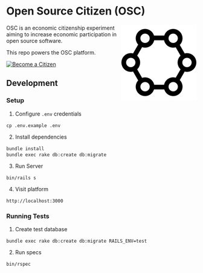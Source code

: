 # Open Source Citizen (OSC)

<img src="https://raw.githubusercontent.com/motdotla/osc/master/osc.png" alt="OSC Logo" align="right" />

OSC is an economic citizenship experiment aiming to increase economic participation in open source software.

This repo powers the OSC platform.

[![Become a Citizen](http://www.opensourcecitizen.org/badge)](http://www.opensourcecitizen.org/)

## Development

### Setup

1. Configure `.env` credentials

```
cp .env.example .env
```

2. Install dependencies

```
bundle install
bundle exec rake db:create db:migrate
```

3. Run Server

```
bin/rails s
```

4. Visit platform

```
http://localhost:3000
```

### Running Tests

1. Create test database

```
bundle exec rake db:create db:migrate RAILS_ENV=test
```

2. Run specs

```
bin/rspec
```
